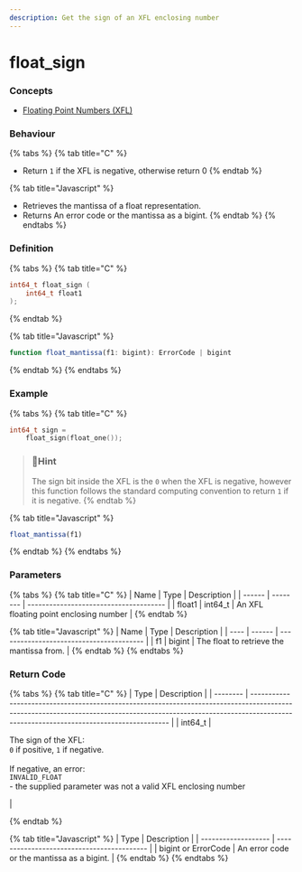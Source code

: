 ```yaml
---
description: Get the sign of an XFL enclosing number
---
```


# float\_sign

### Concepts

* [Floating Point Numbers (XFL)](../../../concepts/floating-point-numbers-xfl.md)

### Behaviour

{% tabs %}
{% tab title="C" %}
* Return `1` if the XFL is negative, otherwise return 0
{% endtab %}

{% tab title="Javascript" %}
* Retrieves the mantissa of a float representation.
* Returns An error code or the mantissa as a bigint.
{% endtab %}
{% endtabs %}

### Definition

{% tabs %}
{% tab title="C" %}
```c
int64_t float_sign (
    int64_t float1
);
```
{% endtab %}

{% tab title="Javascript" %}
```javascript
function float_mantissa(f1: bigint): ErrorCode | bigint
```
{% endtab %}
{% endtabs %}



### Example

{% tabs %}
{% tab title="C" %}
```c
int64_t sign =
    float_sign(float_one());
```

> ### 📘Hint
>
> The sign bit inside the XFL is the `0` when the XFL is negative, however this function follows the standard computing convention to return `1` if it is negative.
{% endtab %}

{% tab title="Javascript" %}
```javascript
float_mantissa(f1)
```
{% endtab %}
{% endtabs %}



### Parameters

{% tabs %}
{% tab title="C" %}
| Name   | Type     | Description                            |
| ------ | -------- | -------------------------------------- |
| float1 | int64\_t | An XFL floating point enclosing number |
{% endtab %}

{% tab title="Javascript" %}
| Name | Type   | Description                              |
| ---- | ------ | ---------------------------------------- |
| f1   | bigint | The float to retrieve the mantissa from. |
{% endtab %}
{% endtabs %}



### Return Code

{% tabs %}
{% tab title="C" %}
| Type     | Description                                                                                                                                                                                                         |
| -------- | ------------------------------------------------------------------------------------------------------------------------------------------------------------------------------------------------------------------- |
| int64\_t | <p>The sign of the XFL:<br><code>0</code> if positive, <code>1</code> if negative.<br><br>If negative, an error:<br><code>INVALID_FLOAT</code><br>- the supplied parameter was not a valid XFL enclosing number</p> |


{% endtab %}

{% tab title="Javascript" %}
| Type                | Description                                |
| ------------------- | ------------------------------------------ |
| bigint or ErrorCode | An error code or the mantissa as a bigint. |
{% endtab %}
{% endtabs %}

